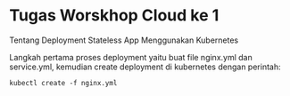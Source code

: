# Tugas Worskhop Cloud ke 1
Tentang Deployment Stateless App Menggunakan Kubernetes

Langkah pertama proses deployment yaitu buat file nginx.yml dan service.yml, kemudian create deployment di kubernetes dengan perintah:

``` kubectl create -f nginx.yml ```
